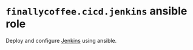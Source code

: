# `finallycoffee.cicd.jenkins` ansible role

Deploy and configure [Jenkins](https://jenkins.io) using ansible.
